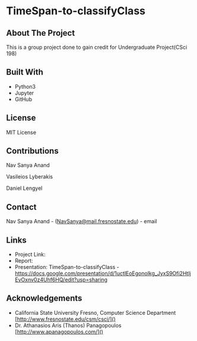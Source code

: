# TimeSpan-to-classifyClass
## About The Project
This is a group project done to gain credit for Undergraduate Project(CSci 198)

## Built With

* Python3[]()
* Jupyter[]()
* GitHub[]()

<!-- LICENSE -->
## License
MIT License

<!-- Contributions -->
## Contributions

Nav Sanya Anand

Vasileios Lyberakis

Daniel Lengyel

<!-- CONTACT -->
## Contact

<!-- #Your Name - [@twitter_handle](https://twitter.com/twitter_handle) - email -->
Nav Sanya Anand - (NavSanya@mail.fresnostate.edu) - email


## Links

* Project Link: 
* Report: 
* Presentation: TimeSpan-to-classifyClass - https://docs.google.com/presentation/d/1uctlEoEgonolkg_JyxS9Ofi2HtljEvOxnv0z4Uhf6HQ/edit?usp=sharing 
<!-- ACKNOWLEDGEMENTS -->
## Acknowledgements

* California State University Fresno, Computer Science Department [http://www.fresnostate.edu/csm/csci/]()
* Dr. Athanasios Aris (Thanos) Panagopoulos [http://www.apanagopoulos.com/]()
